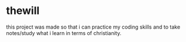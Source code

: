 # thewill
this project was made so that i can practice my coding skills and to take notes/study what i learn in terms of christianity.